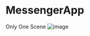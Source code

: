 # MessengerApp
Only One Scene
![image](https://github.com/nqkhai294/MessengerApp/assets/124948877/06ecb02e-bd4f-4328-82a2-2f81b26838b6)


